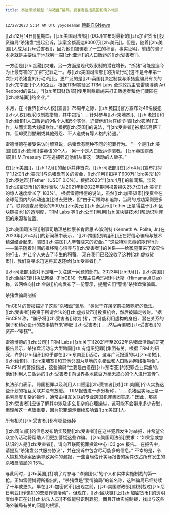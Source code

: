 ```yaml
---
title: 泰达币涉新型 “杀猪盘”骗局，受害者包括美国和海外地区
---
```

`12/28/2023 5:14 AM UTC yoyoseaman` [轉載自GNews](https://gnews.org/articles/2159291)

[[zh:12月14日]]星期四，[[zh:美国司法部]] (DOJ)宣布对最新的[[zh:加密货币]]投资骗局“杀猪盘”提起公诉，涉案金额高达8000万[[zh:美元]]。但是，随着[[zh:美国]]人成为[[zh:受害者]]，因为他们被骗走了一生的积蓄，事实证明，前线的骗子本身就是主要位于地球另一端[[zh:亚洲]]的人口贩运的[[zh:受害者]]。 

一方面是[[zh:金融]]灾难，另一方面是现代奴隶制的潜在增长，“杀猪”可能是迄今为止最有害的“加密”犯罪之一。与[[zh:美国司法部]]的执法行动(这不是今年第一次针对杀猪盘的行动)相比，更广泛的是[[zh:英国]]决定制裁与杀猪盘骗局有关的[[zh:东南亚]]个人和企业。根据TRM实验室 TRM Labs 全球政策主管雷德博德 Ari Redbord的说法，“[[zh:英国财政部]]使用制裁措施来打击贩运者和他们藏匿在[[zh:柬埔寨]]的企业。” 

本月，在《世界[[zh:人权]]宣言》75周年之际，[[zh:英国]]官方宣布对46名侵犯[[zh:人权]]者采取制裁措施，其中包括“……针对参与[[zh:柬埔寨]]、[[zh:老挝]]和[[zh:缅甸]]人口贩运的9名个人和5个实体，迫使他们为在线‘诈骗[[zh:农场]]’工作，从而实现大规模欺诈。”根据[[zh:英国]]的说法，“[[zh:受害者]]被承诺高薪工作，但却受到酷刑或其他残忍、不人道或有辱人格的待遇。” 

雷德博德在接受采访时解释说，杀猪盘有两种不同的犯罪行为。 “一个是[[zh:美国]]或[[zh:欧洲]]讲英语的个人。 另一个是人口贩运诈骗者。 [[zh:英国财政部]]H.M.Treasury 正在追捕强迫他们从事这一活动的人贩子。” 

在[[zh:美国]]，[[zh:12月]]的起诉并非首次，[[zh:司法部]]在[[zh:4月]]宣布扣押了1.12亿[[zh:美元]]与杀猪盘有关的资金，[[zh:11月]]扣押了900万[[zh:美元]]的[[zh:泰达币]]Tether（USDT 0.0%）。根据2023年[[zh:4月]]的新闻稿，涉及[[zh:加密货币]]的欺诈案以 “从2021年到2022年期间报告损失25.7亿[[zh:美元]]的惊人速度增长了 183%”。 根据雷德博德的说法，虽然[[zh:加密货币]]使资金在全球范围内的流动速度比过去更快，但“由于可跟踪和追踪，当局的成功案例更多了”。联邦调查局缴获的900万[[zh:美元]][[zh:泰达币]]Tether 正是得益于[[zh:区块链技术]]的透明度，TRM Labs 等[[zh:公司]]利用[[zh:区块链技术]]帮助识别罪犯的来源和位置。 

[[zh:美国司法部]]刑事司助理总检察长肯尼思·A·波利特 (Kenneth A. Polite, Jr.)在2023年[[zh:4月]]的新闻稿中表示，“[[zh:跨国犯罪组织]]正在将信心骗局与技术精湛结合起来，骗取[[zh:美国]]人辛苦赚来的资金。” “这些特别恶毒的欺诈行为——骗子随着时间的推移精心培养与[[zh:受害者]]的关系——给家庭带来了毁灭性的打击，并让个人失去了毕生的积蓄。 现在我们已经没收了这种[[zh:虚拟货币]]，我们将寻求迅速将其返还给[[zh:受害者]]。” 

[[zh:司法部]]绝对不是唯一关注这一问题的部门。2023年[[zh:9月]]，[[zh:美国]][[zh:金融犯罪]]执法网络（FinCEN）代理主任希玛穆利-达斯（Himamauli Das）称，该网络向[[zh:金融]]机构发布了一份警示，提醒它们“警惕”杀猪盘猪骗局。 

杀猪盘骗局剖析 

FinCEN 的警报描述了这些“杀猪盘”骗局，“类似于在屠宰前把猪养肥的做法。[[zh:受害者]]投资于所谓合法的[[zh:虚拟货币]]投资机会，然后被骗走钱财。"据 FinCEN 称，“骗子将[[zh:受害者]]称为'猪'，并可能利用虚构的身份、潜在关系的幌子和精心设计的故事情节来‘养肥’[[zh:受害者]]……然后再骗取[[zh:受害者]]的资产--‘宰猪'"。 

雷德博德的[[zh:公司]] TRM Labs [[zh:关于]]2021年至2022年杀猪盘活动的研究报告显示，杀猪盘活动与大型跨国[[zh:有组织犯罪]]集团有关。根据 TRM 的研究，许多[[zh:组织]]似乎都在[[zh:东南亚]]活动，这与广泛报道的以[[zh:老挝]]、[[zh:缅甸]]、[[zh:柬埔寨]]和其他邻国为基地的杀猪盘和人口贩运网络相吻合"。FinCEN 的警报指出，这些骗局“主要是由设在[[zh:东南亚]]的犯罪企业实施的，他们利用人口贩运的[[zh:受害者]]向世界各地数百万毫无戒心的个人进行宣传”。 

执法部门表示，跨国犯罪以及利用人口贩运[[zh:受害者]]对[[zh:美国]]个人实施这些计划的相互关联并没有放缓。 TRM报告进一步分析称，“……杀猪盘实际上是一系列高度复杂的操作，通常由相互关联的专业跨国犯罪集团实施。” 因此，那些[[zh:受害者]]应该了解其中涉及多么复杂的心理操纵，这可能不会带来多少安慰，但理解这一点很重要，因为犯罪浪潮继续影响着[[zh:美国]]人。 

所有相关[[zh:受害者]]都有哪些选择 

[[zh:司法部]]的信息发布确实鼓励[[zh:受害者]]在这些犯罪发生时举报，并希望公众宣传活动将帮助人们更加警惕这些诈骗。 [[zh:美国司法部]]要求：“如果您或您认识的人是[[zh:受害者]]，请向互联网犯罪投诉中心 IC3.gov 报告。 在报告中，请提及“杀猪盘公共服务协议”，并在投诉中包含尽可能多的信息。” 不幸的是，令人尴尬的涉案因素导致案件的漏报，一些当局估计实际报告的案件仅占所有发生的杀猪盘骗局的 15%。 

与此同时，[[zh:英国]]打响了对参与 “诈骗团伙”的个人和实体实施制裁的第一枪。正如雷德博德所指出的，"杀猪盘是”爱情骗局”的新名称，这种骗局已经持续了十年或更久。早在[[zh:加密货币]]出现之前，[[zh:美国财政部]]就制裁过[[zh:尼日利亚]]诈骗犯的恋爱诈骗活动"。但现在，[[zh:区块链]]上[[zh:加密货币]]的透明度似乎正在让[[zh:执法人员]]不仅能够识别罪犯，而且开始实施制裁，找出与这些海外骗局有关的问题的根源。
